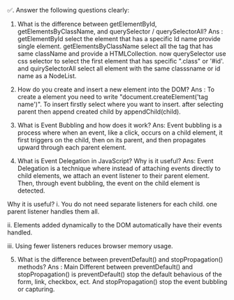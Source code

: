 ✅. Answer the following questions clearly:

1. What is the difference between getElementById, getElementsByClassName, and querySelector / querySelectorAll?
Ans : getElementById select the element that has a specific Id name provide single element. getElementsByClassName select all the tag that has same className and provide a HTMLCollection. now querySelector use css selector to select the first element that has specific ".class" or '#id'. and quirySelectorAll select all element with the same classsname or id name as a NodeList.

2. How do you create and insert a new element into the DOM?
Ans : To create a element you need to write "document.createElement('tag name')". To insert firstly select where you want to insert. after selecting parent then append created child by appendChild(child).

3. What is Event Bubbling and how does it work?
Ans: Event bubbling is a process where when an event, like a click, occurs on a child element, it first triggers on the child, then on its parent, and then propagates upward through each parent element.

4. What is Event Delegation in JavaScript? Why is it useful?
Ans: Event Delegation is a technique where instead of attaching events directly to child elements, we attach an event listener to their parent element. Then, through event bubbling, the event on the child element is detected.

Why it is useful?
i. You do not need separate listeners for each child. one parent listener handles them all.

ii. Elements added dynamically to the DOM automatically have their events handled.

iii. Using fewer listeners reduces browser memory usage.

5. What is the difference between preventDefault() and stopPropagation() methods?
Ans : Main Different between preventDefault() and stopPropagation() is preventDefault() stop the default behavious of the form, link, checkbox, ect. And stopPropagation() stop the event bubbling or capturing.

